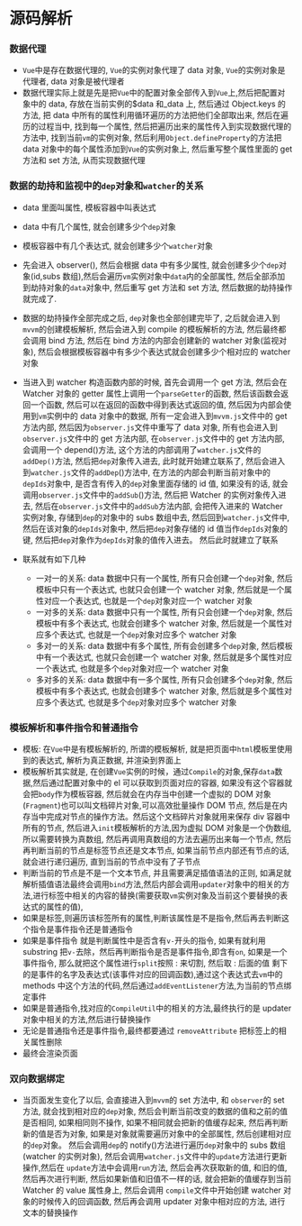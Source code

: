 # 源码解析

### 数据代理

- `Vue`中是存在数据代理的, `Vue`的实例对象代理了 data 对象, `Vue`的实例对象是代理者, data 对象是被代理者
- 数据代理实际上就是先是把`Vue`中的配置对象全部传入到`Vue`上,然后把配置对象中的 data, 存放在当前实例的\$data 和\_data 上, 然后通过 Object.keys 的方法, 把 data 中所有的属性利用循环遍历的方法把他们全部取出来, 然后在遍历的过程当中, 找到每一个属性, 然后把遍历出来的属性传入到实现数据代理的方法中, 找到当前`vm`的实例对象, 然后利用`Object.defineProperty`的方法把 data 对象中的每个属性添加到`Vue`的实例对象上, 然后重写整个属性里面的 get 方法和 set 方法, 从而实现数据代理

### 数据的劫持和监视中的`dep`对象和`watcher`的关系

- data 里面叫属性, 模板容器中叫表达式

- data 中有几个属性, 就会创建多少个`dep`对象
- 模板容器中有几个表达式, 就会创建多少个`watcher`对象
- 先会进入 observer(), 然后会根据 data 中有多少属性, 就会创建多少个`dep`对象(id,subs 数组),然后会遍历`vm`实例对象中`data`内的全部属性, 然后全部添加到劫持对象的`data`对象中, 然后重写 get 方法和 set 方法, 然后数据的劫持操作就完成了.
- 数据的劫持操作全部完成之后, `dep`对象也全部创建完毕了, 之后就会进入到`mvvm`的创建模板解析, 然后会进入到 compile 的模板解析的方法, 然后最终都会调用 bind 方法, 然后在 bind 方法的内部会创建新的 watcher 对象(监视对象), 然后会根据模板容器中有多少个表达式就会创建多少个相对应的 watcher 对象
- 当进入到 watcher 构造函数内部的时候, 首先会调用一个 get 方法, 然后会在 Watcher 对象的 getter 属性上调用一个`parseGetter`的函数, 然后该函数会返回一个函数, 然后可以在返回的函数中得到表达式返回的值, 然后因为内部会使用到`vm`实例中的 data 对象中的数据, 所有一定会进入到`mvvm.js`文件中的 get 方法内部, 然后因为`observer.js`文件中重写了 data 对象, 所有也会进入到`observer.js`文件中的 get 方法内部, 在`observer.js`文件中的 get 方法内部, 会调用一个 depend()方法, 这个方法的内部调用了`watcher.js`文件的`addDep()`方法, 然后把`dep`对象传入进去, 此时就开始建立联系了, 然后会进入到`watcher.js`文件的`addDep`()方法中, 在方法的内部会判断当前对象中的`depIds`对象中, 是否含有传入的`dep`对象里面存储的 id 值, 如果没有的话, 就会调用`observer.js`文件中的`addSub`()方法, 然后把 Watcher 的实例对象传入进去, 然后在`observer.js`文件中的`addSub`方法内部, 会把传入进来的 Watcher 实例对象, 存储到`dep`的对象中的 subs 数组中去, 然后回到`watcher.js`文件中,然后在该对象的`depIds`对象中, 然后把`dep`对象存储的 id 值当作`depIds`对象的键, 然后把`dep`对象作为`depIds`对象的值传入进去。 然后此时就建立了联系
- 联系就有如下几种
  - 一对一的关系: data 数据中只有一个属性, 所有只会创建一个`dep`对象, 然后模板中只有一个表达式, 也就只会创建一个 watcher 对象, 然后就是一个属性对应一个表达式, 也就是一个`dep`对象对应一个 watcher 对象
  - 一对多的关系: data 数据中只有一个属性, 所有只会创建一个`dep`对象, 然后模板中有多个表达式, 也就会创建多个 watcher 对象, 然后就是一个属性对应多个表达式, 也就是一个`dep`对象对应多个 watcher 对象
  - 多对一的关系: data 数据中有多个属性, 所有会创建多个`dep`对象, 然后模板中有一个表达式, 也就只会创建一个 watcher 对象, 然后就是多个属性对应一个表达式, 也就是多个`dep`对象对应一个 watcher 对象
  - 多对多的关系: data 数据中有一多个属性, 所有只会创建多个`dep`对象, 然后模板中有多个表达式, 也就会创建多个 watcher 对象, 然后就是多个属性对应多个表达式, 也就是多个`dep`对象对应多个 watcher 对象

### 模板解析和事件指令和普通指令

- 模板: 在`Vue`中是有模板解析的, 所谓的模板解析, 就是把页面中`html`模板里使用到的表达式, 解析为真正数据, 并渲染到界面上
- 模板解析其实就是, 在创建`Vue`实例的时候，通过`Compile`的对象,保存`data`数据,然后通过配置对象中的 el 可以获取到页面对应的容器, 如果没有这个容器就会把`body`作为模板容器, 然后就会在内存当中创建一个虚拟的 DOM 对象(`Fragment`)也可以叫文档碎片对象,可以高效批量操作 DOM 节点, 然后是在内存当中完成对节点的操作方法。然后这个文档碎片对象就用来保存 div 容器中所有的节点, 然后进入`init`模板解析的方法,因为虚拟 DOM 对象是一个伪数组, 所以需要转换为真数组, 然后再调用真数组的方法去遍历出来每一个节点, 然后再判断当前的节点是标签节点还是文本节点, 如果当前节点内部还有节点的话, 就会进行递归遍历, 直到当前的节点中没有了子节点
- 判断当前的节点是不是一个文本节点, 并且需要满足插值语法的正则, 如满足就解析插值语法最终会调用`bind`方法,然后内部会调用`updater`对象中的相关的方法,进行标签中相关的内容的替换(需要获取`vm`实例对象及当前这个要替换的表达式的属性的值),
- 如果是标签,则遍历该标签所有的属性,判断该属性是不是指令,然后再去判断这个指令是事件指令还是普通指令
- 如果是事件指令 就是判断属性中是否含有`v-`开头的指令, 如果有就利用 substring 把`v-`去除，然后再判断指令是否是事件指令,即含有`on`, 如果是一个事件指令, 那么就把这个属性进行`split`按照 : 来切割, 然后取 : 后面的值 剩下的是事件的名字及表达式(该事件对应的回调函数),通过这个表达式去`vm`中的 methods 中这个方法的代码,然后通过`addEventListener`方法,为当前的节点绑定事件
- 如果是普通指令,找对应的`CompileUtil`中的相关的方法,最终执行的是 updater 对象中相关的方法,然后进行替换操作
- 无论是普通指令还是事件指令,最终都要通过 `removeAttribute` 把标签上的相关属性删除
- 最终会渲染页面

### 双向数据绑定

- 当页面发生变化了以后, 会直接进入到`mvvm`的 set 方法中, 和 `observer`的 set 方法, 就会找到相对应的`dep`对象, 然后会判断当前改变的数据的值和之前的值是否相同, 如果相同则不操作, 如果不相同就会把新的值缓存起来, 然后再判断新的值是否为对象, 如果是对象就需要遍历对象中的全部属性, 然后创建相对应的`dep`对象。 然后会调用`dep`的 notify()方法进行遍历`dep`对象中的 subs 数组(watcher 的实例对象), 然后会调用`watcher.js`文件中的`update`方法进行更新操作,然后在 `update`方法中会调用`run`方法, 然后会再次获取新的值, 和旧的值, 然后再次进行判断, 然后如果新值和旧值不一样的话, 就会把新的值缓存到当前 Watcher 的 value 属性身上, 然后会调用 `compile`文件中开始创建 watcher 对象的时候传入的回调函数, 然后再会调用 updater 对象中相对应的方法, 进行文本的替换操作

